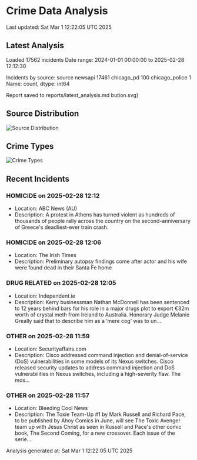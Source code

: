 # Crime Data Analysis
Last updated: Sat Mar  1 12:22:05 UTC 2025

## Latest Analysis

Loaded 17562 incidents
Date range: 2024-01-01 00:00:00 to 2025-02-28 12:12:30

Incidents by source:
source
newsapi           17461
chicago_pd          100
chicago_police        1
Name: count, dtype: int64

Report saved to reports/latest_analysis.md
bution.svg)

## Source Distribution
![Source Distribution](images/source_distribution.svg)

## Crime Types
![Crime Types](images/crime_types.svg)

## Recent Incidents

### HOMICIDE on 2025-02-28 12:12
- Location: ABC News (AU)
- Description: A protest in Athens has turned violent as hundreds of thousands of people rally across the country on the second-anniversary of Greece's deadliest-ever train crash.


### HOMICIDE on 2025-02-28 12:06
- Location: The Irish Times
- Description: Preliminary autopsy findings come after actor and his wife were found dead in their Santa Fe home


### DRUG RELATED on 2025-02-28 12:05
- Location: Independent.ie
- Description: Kerry businessman Nathan McDonnell has been sentenced to 12 years behind bars for his role in a major drugs plot to export €32m worth of crystal meth from Ireland to Australia. Honorary Judge Melanie Greally said that to describe him as a ‘mere cog’ was to un…


### OTHER on 2025-02-28 11:59
- Location: Securityaffairs.com
- Description: Cisco addressed command injection and denial-of-service (DoS) vulnerabilities in some models of its Nexus switches. Cisco released security updates to address command injection and DoS vulnerabilities in Nexus switches, including a high-severity flaw. The mos…


### OTHER on 2025-02-28 11:57
- Location: Bleeding Cool News
- Description: The Toxie Team-Up #1 by Mark Russell and Richard Pace, to be published by Ahoy Comics in June, will see The Toxic Avenger team up with Jesus Christ as seen in Russell and Pace's other comic book, The Second Coming, for a new crossover. Each issue of the serie…

Analysis generated at: Sat Mar  1 12:22:05 UTC 2025
